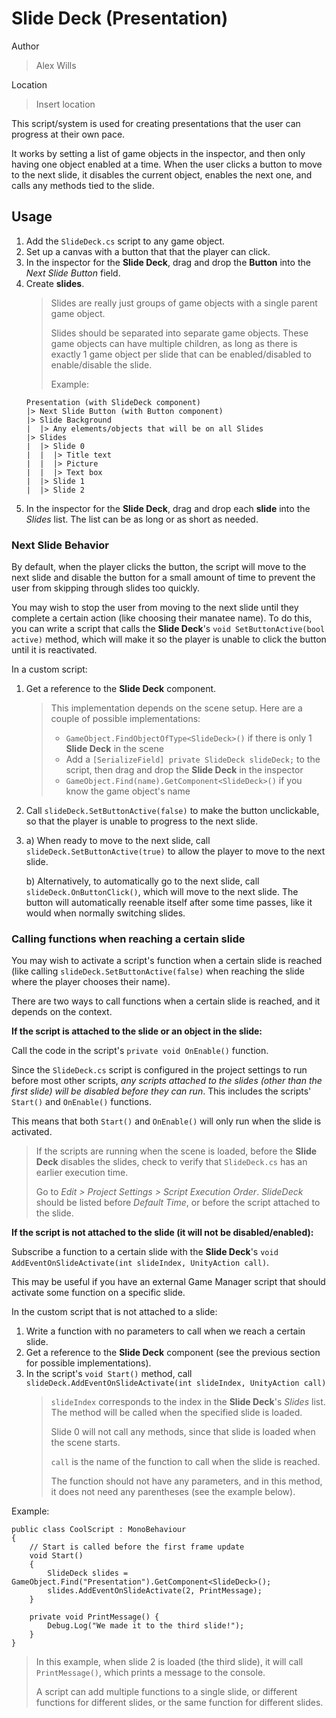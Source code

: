 # Slide Deck (Presentation)
Author
> Alex Wills

Location
> Insert location

This script/system is used for creating presentations that the user
can progress at their own pace.

It works by setting a list of game objects in the inspector, and then
only having one object enabled at a time. When the user clicks a button
to move to the next slide, it disables the current object, enables the next one,
and calls any methods tied to the slide.

## Usage

1. Add the `SlideDeck.cs` script to any game object.
2. Set up a canvas with a button that that the player can click.
3. In the inspector for the **Slide Deck**, drag and drop the **Button** into the
   *Next Slide Button* field.
4. Create **slides**.
   > Slides are really just groups of game objects with a single parent game object.
   >
   > Slides should be separated into separate game objects. These game objects
   > can have multiple children, as long as there is exactly 1 game object per
   > slide that can be enabled/disabled to enable/disable the slide.
   >
   > Example:
   ```
   Presentation (with SlideDeck component)
   |> Next Slide Button (with Button component)
   |> Slide Background
   |  |> Any elements/objects that will be on all Slides
   |> Slides
   |  |> Slide 0
   |  |  |> Title text
   |  |  |> Picture
   |  |  |> Text box
   |  |> Slide 1
   |  |> Slide 2 
   ```
5. In the inspector for the **Slide Deck**, drag and drop each **slide** into the *Slides*
   list. The list can be as long or as short as needed.

### Next Slide Behavior
By default, when the player clicks the button, the script will move to the next slide
and disable the button for a small amount of time to prevent the user from skipping
through slides too quickly.

You may wish to stop the user from moving to the next slide until they complete a certain
action (like choosing their manatee name). To do this, you can write a script that
calls the **Slide Deck**'s `void SetButtonActive(bool active)` method, which will
make it so the player is unable to click the button until it is reactivated.

In a custom script:

1. Get a reference to the **Slide Deck** component.
   > This implementation depends on the scene setup. Here are a couple of
   > possible implementations:
   > - `GameObject.FindObjectOfType<SlideDeck>()` if there is only 1 **Slide Deck** in the scene
   > - Add a `[SerializeField] private SlideDeck slideDeck;` to the script, then drag and
   >   drop the **Slide Deck** in the inspector
   > - `GameObject.Find(name).GetComponent<SlideDeck>()` if you know the game object's name
   
2. Call `slideDeck.SetButtonActive(false)` to make the button unclickable, so that the player
   is unable to progress to the next slide.

3. a) When ready to move to the next slide, call `slideDeck.SetButtonActive(true)` to 
   allow the player to move to the next slide.

   b) Alternatively, to automatically go to the next slide, call 
   `slideDeck.OnButtonClick()`, which will move to the next slide. The button will
   automatically reenable itself after some time passes, like it would when normally
   switching slides.

### Calling functions when reaching a certain slide
You may wish to activate a script's function when a certain slide is reached (like
calling `slideDeck.SetButtonActive(false)` when reaching the slide where the player
chooses their name). 

There are two ways to call functions when a certain slide is reached, and it depends on
the context.

**If the script is attached to the slide or an object in the slide:**

Call the code in the script's `private void OnEnable()` function.

Since the `SlideDeck.cs` script is configured in the project settings to run before
most other scripts, *any scripts attached to the slides (other than the first slide) will be disabled before they can run*. This includes the scripts' `Start()` and `OnEnable()` functions.

This means that both `Start()` and `OnEnable()` will only run when the slide is activated.

> If the scripts are running when the scene is loaded, before the **Slide Deck** disables the slides,
> check to verify that `SlideDeck.cs` has an earlier execution time.
>
> Go to *Edit > Project Settings > Script Execution Order*. *SlideDeck* should be listed
> before *Default Time*, or before the script attached to the slide.



**If the script is not attached to the slide (it will not be disabled/enabled):**

Subscribe a function to a certain slide with the **Slide Deck**'s `void AddEventOnSlideActivate(int slideIndex, UnityAction call)`.

This may be useful if you have an external Game Manager script that should activate
some function on a specific slide.

In the custom script that is not attached to a slide:

1. Write a function with no parameters to call when we reach a certain slide.
2. Get a reference to the **Slide Deck** component (see the previous section 
   for possible implementations).
3. In the script's `void Start()` method, call 
   `slideDeck.AddEventOnSlideActivate(int slideIndex, UnityAction call)`
   > `slideIndex` corresponds to the index in the **Slide Deck**'s *Slides* list.
   > The method will be called when the specified slide is loaded.
   >
   > Slide 0 will not call any methods, since that slide is loaded when the scene
   > starts.
   >
   > `call` is the name of the function to call when the slide is reached.
   >
   > The function should not have any parameters, and in this method, it does not
   > need any parentheses (see the example below).

Example:
```
public class CoolScript : MonoBehaviour
{
    // Start is called before the first frame update
    void Start()
    {
        SlideDeck slides = GameObject.Find("Presentation").GetComponent<SlideDeck>();
        slides.AddEventOnSlideActivate(2, PrintMessage);    
    }

    private void PrintMessage() {
        Debug.Log("We made it to the third slide!");
    }
}
```
> In this example, when slide 2 is loaded (the third slide), it will call 
> `PrintMessage()`, which prints a message to the console.
>
> A script can add multiple functions to a single slide, or different functions
> for different slides, or the same function for different slides.